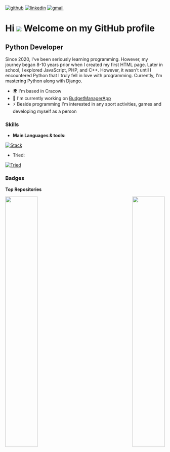 [![github](https://skillicons.dev/icons?i=github)](https://www.github.com/samekmat)
[![linkedin](https://skillicons.dev/icons?i=linkedin)](https://www.linkedin.com/in/samekmat)
[![gmail](https://skillicons.dev/icons?i=gmail)](mailto:samekmat@gmail.com)

Hi ![](https://user-images.githubusercontent.com/18350557/176309783-0785949b-9127-417c-8b55-ab5a4333674e.gif) Welcome on my GitHub profile
========================

Python Developer
----------------

Since 2020, I've been seriously learning programming. However, my journey began 8-10 years prior when I created my first HTML page. Later in school, I explored JavaScript, PHP, and C++. However, it wasn't until I encountered Python that I truly fell in love with programming. Currently, I'm mastering Python along with Django.

*   🌍  I'm based in Cracow
*   🚀  I'm currently working on [BudgetManagerApp](http://https://github.com/Samekmat/BudgetManager)
*   ⚡  Beside programming I'm interested in any sport activities, games and developing myself as a person

    


### Skills

* <b>Main Languages & tools:</b>

[![Stack](https://skillicons.dev/icons?i=py,django,pycharm,docker,aws,git,sqlite,postgres,mysql,js,html,css,tailwind,bootstrap,md,notion&perline=16)](https://skillicons.dev)

* Tried:
  
[![Tried](https://skillicons.dev/icons?i=flask,fastapi,react,vue,php,c++)](https://skillicons.dev)

### Badges

<b>Top Repositories</b>

<div width="100%" align="center"><a href="https://github.com/samekmat/BudgetManager" align="left"><img align="left" width="45%" src="https://github-readme-stats.vercel.app/api/pin/?username=samekmat&repo=BudgetManager&title_color=0891b2&text_color=ffffff&icon_color=a855f7&bg_color=1c1917&hide_border=true&locale=en" /></a><a href="https://github.com/samekmat/PlanDiet" align="right"><img align="right" width="45%" src="https://github-readme-stats.vercel.app/api/pin/?username=samekmat&repo=PlanDiet&title_color=0891b2&text_color=ffffff&icon_color=a855f7&bg_color=1c1917&hide_border=true&locale=en" /></a></div><br /><br /><br /><br /><br /><br /><br />
